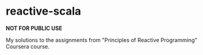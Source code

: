 reactive-scala
==============

**NOT FOR PUBLIC USE**

My solutions to the assignments from "Principles of Reactive Programming" Coursera course.
